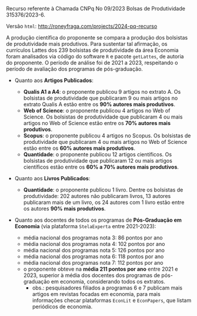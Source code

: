 
Recurso referente à Chamada CNPq No 09/2023 Bolsas de Produtividade 315376/2023-6.

Versão `html`: <http://roneyfraga.com/projects/2024-pq-recurso>

A produção científica do proponente se compara a produção dos bolsistas de produtividade mais produtivos. Para sustentar tal afirmação, os currículos Lattes dos 239 bolsistas de produtividade da área Economia foram analisados via código do software `R` e pacote `getLattes`, de autoria do proponente. O período de análise foi de 2021 a 2023, respeitando o período de avaliação dos programas de pós-graduação.

- Quanto aos **Artigos Publicados**:
  - **Qualis A1 a A4**: o proponente publicou 9 artigos no extrato A. Os bolsistas de produtividade que publicaram 9 ou mais artigos no extrato Qualis A estão entre os **90% autores mais produtivos**.
  - **Web of Science**: o proponente publicou 4 artigos no Web of Science. Os bolsistas de produtividade que publicaram 4 ou mais artigos no Web of Science estão entre os **70% autores mais produtivos**.
  - **Scopus**: o proponente publicou 4 artigos no Scopus. Os bolsistas de produtividade que publicaram 4 ou mais artigos no Web of Science estão entre os **60% autores mais produtivos**.
  - **Quantidade**: o proponente publicou 12 artigos científicos. Os bolsistas de produtividade que publicaram 12 ou mais artigos científicos estão entre os **60% a 70% autores mais produtivos**.

- Quanto aos **Livros Publicados**:
  - **Quantidade**: o proponente publicou 1 livro. Dentre os bolsistas de produtividade: 202 autores não publicaram livros, 13 autores publicaram mais de um livro, os 24 autores com 1 livro estão entre os autores **90% mais produtivos**.

- Quanto aos docentes de todos os programas de **Pós-Graduação em Economia** (via plataforma `StelaExperta` entre 2021-2023):
  - média nacional dos programas nota 3: 86 pontos por ano
  - média nacional dos programas nota 4: 102 pontos por ano
  - média nacional dos programas nota 5: 126 pontos por ano
  - média nacional dos programas nota 6: 118 pontos por ano
  - média nacional dos programas nota 7: 112 pontos por ano
  - o proponente obteve na **média 211 pontos por ano** entre 2021 e 2023, superior à média dos docentes dos programas de pós-graduação em economia, considerando todos os extratos.
    - obs.: pesquisadores filiados a programas 6 e 7 publicam mais artigos em revistas focadas em economia, para mais informações checar plataformas `EconLit` e `EconPapers`, que listam periódicos de economia.
 
